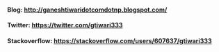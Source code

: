 #### Blog: http://ganeshtiwaridotcomdotnp.blogspot.com/

#### Twitter: https://twitter.com/gtiwari333

#### Stackoverflow: https://stackoverflow.com/users/607637/gtiwari333
 
 <!--
**gtiwari333/gtiwari333** is a ✨ _special_ ✨ repository because its `README.md` (this file) appears on your GitHub profile.

Here are some ideas to get you started:

- 🔭 I’m currently working on ...
- 🌱 I’m currently learning ...
- 👯 I’m looking to collaborate on ...
- 🤔 I’m looking for help with ...
- 💬 Ask me about ... Java
- 📫 How to reach me: gtiwari333
- 😄 Pronouns: ...
- ⚡ Fun fact: ...
 
 -->
